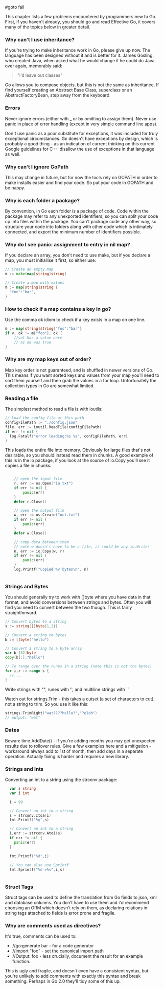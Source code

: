 #goto fail 

This chapter lists a few problems encountered by programmers new to Go. First, if you haven't already, you should go and read Effective Go, it covers many of the topics below in greater detail.  


### Why can't I use inheritance?

If you're trying to make inheritance work in Go, please give up now. The language has been designed without it and is better for it. James Gosling, who created Java, when asked what he would change if he could do Java over again, memorably said:

<blockquote>"I'd leave out classes"</blockquote>

Go allows you to compose objects, but this is not the same as inheritance. If find yourself creating an Abstract Base Class, superclass or an AbstractFactoryBean, step away from the keyboard. 

### Errors 

Never ignore errors (either with _ or by omitting to assign them). Never use panic in place of error handling (except in very simple command line apps). 

Don't use panic as a poor substitute for exceptions, it was included for truly exceptional circumstances. Go doesn't have exceptions by design, which is probably a good thing - as an indication of current thinking on this current Google guidelines for C++ disallow the use of exceptions in that language as well. 

### Why can't I ignore GoPath

This may change in future, but for now the tools rely on GOPATH in order to make installs easier and find your code. So put your code in GOPATH and be happy. 

### Why is each folder a package?

By convention, in Go each folder is a package of code. Code within the package may refer to any unexported identifiers, so you can split your code up into files within the package. You can't package code any other way, so structure your code into folders along with other code which is intimately connected, and export the minimum number of identifiers possible. 


### Why do I see panic: assignment to entry in nil map?

If you declare an array, you don't need to use make, but if you declare a map, you must initiallise it first, so either use:

```go
// Create an empty map 
m := make(map[string]string)

// Create a map with values 
m := map[string]string {
  "foo":"bar",
}
```

### How to check if a map contains a key in go?

Use the comma ok idiom to check if a key exists in a map on one line. 

```go
m := map[string]string{"foo":"bar"}
if v, ok := m["foo"]; ok {
    //val has a value here
    // as ok was true
}
```

### Why are my map keys out of order?

Map key order is not guaranteed, and is shuffled in newer versions of Go. This means if you want sorted keys and values from your map you'll need to sort them yourself and then grab the values in a for loop. Unfortunately the collection types in Go are somewhat limited. 


### Reading a file 

The simplest method to read a file is with ioutils:

```go
// Load the config file at this path
configFilePath := "./config.json"
file, err := ioutil.ReadFile(configFilePath)
if err != nil {
  log.Fatalf("error loading:%s %s", configFilePath, err)
}
```

This loads the entire file into memory. Obviously for large files that's not desirable, so you should instead read them in chunks. A good example of this is in the io package, if you look at the source of io.Copy you'll see it copies a file in chunks. 

```go

    // open the input file 
    r, err := os.Open("in.txt")
    if err != nil {
        panic(err)
    }
    defer r.Close()

    // open the output file 
    w, err := os.Create("out.txt")
    if err != nil {
        panic(err)
    }
    defer w.Close()

    // copy data between them 
    // note w doesn't have to be a file, it could be any io.Writer
    n, err := io.Copy(w, r)
    if err != nil {
        panic(err)
    }
    log.Printf("Copied %v bytes\n", n)
    
```

### Strings and Bytes

You should generally try to work with []byte where you have data in that format, and avoid conversions between strings and bytes. Often you will find you need to convert between the two though. This is fairly straightforward. 

```go
// Convert bytes to a string 
s := string([]byte{1,2})

// Convert a string to bytes 
b := []byte("hello")

// Convert a string to a byte array 
var b [32]byte
copy(b[:],"hello")

// To range over the runes in a string (note this is not the bytes)
for i,r := range s {
  //...
}
```

Write strings with "", runes with '', and multiline strings with ``

Watch out for strings.Trim - this takes a cutset (a set of characters to cut), not a string to trim. So you use it like this:

```go
strings.TrimRight("wat????hello?","?eloh")
// output: "wat" 
```

### Dates 

Beware time.AddDate() - if you're adding months you may get unexpected results due to rollover rules. Give a few examples here and a mitigation - workaround always add to 1st of month, then add days in a separate operation. Actually fixing is harder and requires a new library.   


### Strings and Ints 

Converting an int to a string using the strconv package:

```go
  var s string 
  var i int 

  i = 99

  // Convert an int to a string
  s = strconv.Itoa(i)
  fmt.Printf("%q",s)

  // Convert an int to a string
  i,err := strconv.Atoi(s)
  if err != nil {
    panic(err)
  }
  
  fmt.Printf("%d",i)
  
  // You can also use Sprintf 
  fmt.Sprintf("%d->%s",i,s)
  
```

### Struct Tags

Struct tags can be used to define the translation from Go fields to json, xml and database columns. You don't have to use them and I'd recommend choosing an ORM which doesn't rely on them, as declaring relations in string tags attached to fields is error prone and fragile. 

### Why are comments used as directives?

It's true, comments can be used to: 

* //go:generate bar - for a code generator
* //import "foo" - set the canonical import path
* //Output: foo - less crucially, document the result for an example function.

This is ugly and fragile, and doesn't even have a consistent syntax, but you're unlikely to add comments with exactly this syntax and break something. Perhaps in Go 2.0 they'll tidy some of this up. 

